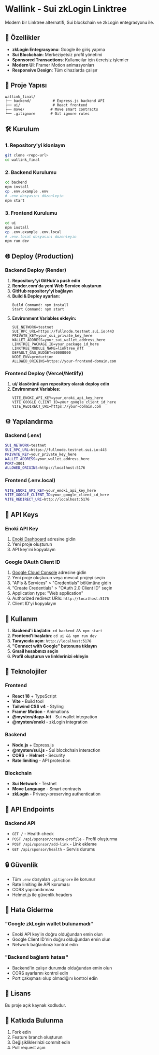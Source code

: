 # Wallink - Sui zkLogin Linktree

Modern bir Linktree alternatifi, Sui blockchain ve zkLogin entegrasyonu ile.

## 🚀 Özellikler

- **zkLogin Entegrasyonu**: Google ile giriş yapma
- **Sui Blockchain**: Merkeziyetsiz profil yönetimi
- **Sponsored Transactions**: Kullanıcılar için ücretsiz işlemler
- **Modern UI**: Framer Motion animasyonları
- **Responsive Design**: Tüm cihazlarda çalışır

## 📁 Proje Yapısı

```
wallink_final/
├── backend/          # Express.js backend API
├── ui/               # React frontend
├── move/            # Move smart contracts
└── .gitignore       # Git ignore rules
```

## 🛠️ Kurulum

### 1. Repository'yi klonlayın

```bash
git clone <repo-url>
cd wallink_final
```

### 2. Backend Kurulumu

```bash
cd backend
npm install
cp .env.example .env
# .env dosyasını düzenleyin
npm start
```

### 3. Frontend Kurulumu

```bash
cd ui
npm install
cp .env.example .env.local
# .env.local dosyasını düzenleyin
npm run dev
```

## 🌐 Deploy (Production)

### Backend Deploy (Render)

1. **Repository'yi GitHub'a push edin**
2. **Render.com'da yeni Web Service oluşturun**
3. **GitHub repository'yi bağlayın**
4. **Build & Deploy ayarları:**
   ```
   Build Command: npm install
   Start Command: npm start
   ```
5. **Environment Variables ekleyin:**
   ```
   SUI_NETWORK=testnet
   SUI_RPC_URL=https://fullnode.testnet.sui.io:443
   PRIVATE_KEY=your_sui_private_key_here
   WALLET_ADDRESS=your_sui_wallet_address_here
   LINKTREE_PACKAGE_ID=your_package_id_here
   LINKTREE_MODULE_NAME=linktree_nft
   DEFAULT_GAS_BUDGET=50000000
   NODE_ENV=production
   ALLOWED_ORIGINS=https://your-frontend-domain.com
   ```

### Frontend Deploy (Vercel/Netlify)

1. **ui/ klasörünü ayrı repository olarak deploy edin**
2. **Environment Variables:**
   ```
   VITE_ENOKI_API_KEY=your_enoki_api_key_here
   VITE_GOOGLE_CLIENT_ID=your_google_client_id_here
   VITE_REDIRECT_URI=https://your-domain.com
   ```

## ⚙️ Yapılandırma

### Backend (.env)

```bash
SUI_NETWORK=testnet
SUI_RPC_URL=https://fullnode.testnet.sui.io:443
PRIVATE_KEY=your_private_key_here
WALLET_ADDRESS=your_wallet_address_here
PORT=3001
ALLOWED_ORIGINS=http://localhost:5176
```

### Frontend (.env.local)

```bash
VITE_ENOKI_API_KEY=your_enoki_api_key_here
VITE_GOOGLE_CLIENT_ID=your_google_client_id_here
VITE_REDIRECT_URI=http://localhost:5176
```

## 🔑 API Keys

### Enoki API Key

1. [Enoki Dashboard](https://enoki.mystenlabs.com) adresine gidin
2. Yeni proje oluşturun
3. API key'ini kopyalayın

### Google OAuth Client ID

1. [Google Cloud Console](https://console.cloud.google.com) adresine gidin
2. Yeni proje oluşturun veya mevcut projeyi seçin
3. "APIs & Services" > "Credentials" bölümüne gidin
4. "Create Credentials" > "OAuth 2.0 Client ID" seçin
5. Application type: "Web application"
6. Authorized redirect URIs: `http://localhost:5176`
7. Client ID'yi kopyalayın

## 🚀 Kullanım

1. **Backend'i başlatın**: `cd backend && npm start`
2. **Frontend'i başlatın**: `cd ui && npm run dev`
3. **Tarayıcıda açın**: `http://localhost:5176`
4. **"Connect with Google" butonuna tıklayın**
5. **Gmail hesabınızı seçin**
6. **Profil oluşturun ve linklerinizi ekleyin**

## 🔧 Teknolojiler

### Frontend

- **React 18** + TypeScript
- **Vite** - Build tool
- **Tailwind CSS v4** - Styling
- **Framer Motion** - Animations
- **@mysten/dapp-kit** - Sui wallet integration
- **@mysten/enoki** - zkLogin integration

### Backend

- **Node.js** + Express.js
- **@mysten/sui.js** - Sui blockchain interaction
- **CORS** + **Helmet** - Security
- **Rate limiting** - API protection

### Blockchain

- **Sui Network** - Testnet
- **Move Language** - Smart contracts
- **zkLogin** - Privacy-preserving authentication

## 📝 API Endpoints

### Backend API

- `GET /` - Health check
- `POST /api/sponsor/create-profile` - Profil oluşturma
- `POST /api/sponsor/add-link` - Link ekleme
- `GET /api/sponsor/health` - Servis durumu

## 🔒 Güvenlik

- Tüm `.env` dosyaları `.gitignore` ile korunur
- Rate limiting ile API koruması
- CORS yapılandırması
- Helmet.js ile güvenlik headers

## 🐛 Hata Giderme

### "Google zkLogin wallet bulunamadı"

- Enoki API key'in doğru olduğundan emin olun
- Google Client ID'nin doğru olduğundan emin olun
- Network bağlantınızı kontrol edin

### "Backend bağlantı hatası"

- Backend'in çalışır durumda olduğundan emin olun
- CORS ayarlarını kontrol edin
- Port çakışması olup olmadığını kontrol edin

## 📄 Lisans

Bu proje açık kaynak kodludur.

## 🤝 Katkıda Bulunma

1. Fork edin
2. Feature branch oluşturun
3. Değişikliklerinizi commit edin
4. Pull request açın
